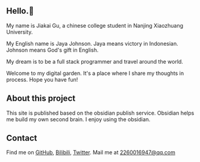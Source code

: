 ## Hello.👋

My name is Jiakai Gu, a chinese college student in Nanjing Xiaozhuang University. 

My English name is Jaya Johnson. Jaya means victory in Indonesian. Johnson means God's gift in English.

My dream is to be a full stack programmer and travel around the world.  

Welcome to my digital garden. It's a place where I share my thoughts in process. Hope you have fun!


## About this project

This site is published based on the obsidian publish service. Obsidian helps me build my own second brain. I enjoy using the obsidian.


## Contact

Find me on [GitHub](https://github.com/Jaya0455), [Bilibili](https://space.bilibili.com/488592525), [Twitter](https://twitter.com/jaya0455).
Mail me at 2260016947@qq.com
